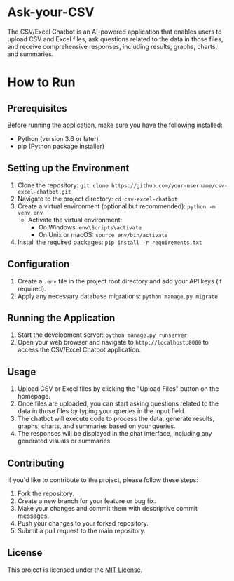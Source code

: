 # Ask-your-CSV

The CSV/Excel Chatbot is an AI-powered application that enables users to upload CSV and Excel files, ask questions related to the data in those files, and receive comprehensive responses, including results, graphs, charts, and summaries.

# How to Run

## Prerequisites

Before running the application, make sure you have the following installed:

- Python (version 3.6 or later)
- pip (Python package installer)

## Setting up the Environment

1. Clone the repository: `git clone https://github.com/your-username/csv-excel-chatbot.git`
2. Navigate to the project directory: `cd csv-excel-chatbot`
3. Create a virtual environment (optional but recommended): `python -m venv env`
   - Activate the virtual environment:
     - On Windows: `env\Scripts\activate`
     - On Unix or macOS: `source env/bin/activate`
4. Install the required packages: `pip install -r requirements.txt`

## Configuration

1. Create a `.env` file in the project root directory and add your API keys (if required).
2. Apply any necessary database migrations: `python manage.py migrate`

## Running the Application

1. Start the development server: `python manage.py runserver`
2. Open your web browser and navigate to `http://localhost:8000` to access the CSV/Excel Chatbot application.

## Usage

1. Upload CSV or Excel files by clicking the "Upload Files" button on the homepage.
2. Once files are uploaded, you can start asking questions related to the data in those files by typing your queries in the input field.
3. The chatbot will execute code to process the data, generate results, graphs, charts, and summaries based on your queries.
4. The responses will be displayed in the chat interface, including any generated visuals or summaries.

## Contributing

If you'd like to contribute to the project, please follow these steps:

1. Fork the repository.
2. Create a new branch for your feature or bug fix.
3. Make your changes and commit them with descriptive commit messages.
4. Push your changes to your forked repository.
5. Submit a pull request to the main repository.

## License

This project is licensed under the [MIT License](LICENSE).

